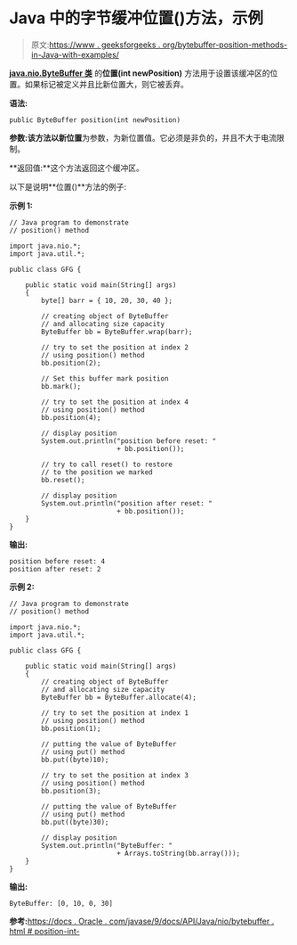 # Java 中的字节缓冲位置()方法，示例

> 原文:[https://www . geeksforgeeks . org/bytebuffer-position-methods-in-Java-with-examples/](https://www.geeksforgeeks.org/bytebuffer-position-methods-in-java-with-examples/)

**[java.nio.ByteBuffer 类](https://www.geeksforgeeks.org/tag/java-bytebuffer/)** 的**位置(int newPosition)** 方法用于设置该缓冲区的位置。如果标记被定义并且比新位置大，则它被丢弃。

**语法:**

```
public ByteBuffer position(int newPosition)
```

**参数:**该方法以**新位置**为参数，为新位置值。它必须是非负的，并且不大于电流限制。

**返回值:**这个方法返回这个缓冲区。

以下是说明**位置()**方法的例子:

**示例 1:**

```
// Java program to demonstrate
// position() method

import java.nio.*;
import java.util.*;

public class GFG {

    public static void main(String[] args)
    {
        byte[] barr = { 10, 20, 30, 40 };

        // creating object of ByteBuffer
        // and allocating size capacity
        ByteBuffer bb = ByteBuffer.wrap(barr);

        // try to set the position at index 2
        // using position() method
        bb.position(2);

        // Set this buffer mark position
        bb.mark();

        // try to set the position at index 4
        // using position() method
        bb.position(4);

        // display position
        System.out.println("position before reset: "
                           + bb.position());

        // try to call reset() to restore
        // to the position we marked
        bb.reset();

        // display position
        System.out.println("position after reset: "
                           + bb.position());
    }
}
```

**输出:**

```
position before reset: 4
position after reset: 2

```

**示例 2:**

```
// Java program to demonstrate
// position() method

import java.nio.*;
import java.util.*;

public class GFG {

    public static void main(String[] args)
    {
        // creating object of ByteBuffer
        // and allocating size capacity
        ByteBuffer bb = ByteBuffer.allocate(4);

        // try to set the position at index 1
        // using position() method
        bb.position(1);

        // putting the value of ByteBuffer
        // using put() method
        bb.put((byte)10);

        // try to set the position at index 3
        // using position() method
        bb.position(3);

        // putting the value of ByteBuffer
        // using put() method
        bb.put((byte)30);

        // display position
        System.out.println("ByteBuffer: "
                           + Arrays.toString(bb.array()));
    }
}
```

**输出:**

```
ByteBuffer: [0, 10, 0, 30]

```

**参考:**[https://docs . Oracle . com/javase/9/docs/API/Java/nio/bytebuffer . html # position-int-](https://docs.oracle.com/javase/9/docs/api/java/nio/ByteBuffer.html#position-int-)